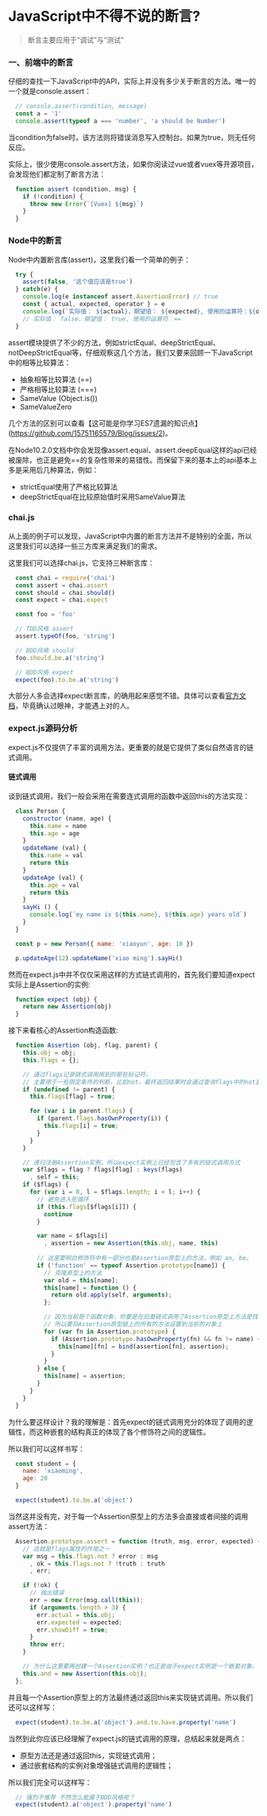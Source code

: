 # JavaScript中不得不说的断言?

> 断言主要应用于“调试”与“测试”

### 一、前端中的断言

  仔细的查找一下JavaScript中的API，实际上并没有多少关于断言的方法。唯一的一个就是console.assert：

```JavaScript
  // console.assert(condition, message)
  const a = '1'
  console.assert(typeof a === 'number', 'a should be Number')
```
  当condition为false时，该方法则将错误消息写入控制台。如果为true，则无任何反应。
  
  实际上，很少使用console.assert方法，如果你阅读过vue或者vuex等开源项目，会发现他们都定制了断言方法：

```JavaScript
  function assert (condition, msg) {
    if (!condition) {
      throw new Error(`[Vuex] ${msg}`)
    }
  }
```

### Node中的断言

  Node中内置断言库(assert)，这里我们看一个简单的例子：

```JavaScript
  try {
    assert(false, '这个值应该是true')
  } catch(e) {
    console.log(e instanceof assert.AssertionError) // true
    const { actual, expected, operator } = e
    console.log(`实际值： ${actual}，期望值： ${expected}, 使用的运算符：${operator}`)
    // 实际值： false，期望值： true, 使用的运算符：==
  }
```

  assert模块提供了不少的方法，例如strictEqual、deepStrictEqual、notDeepStrictEqual等，仔细观察这几个方法，我们又要来回顾一下JavaScript中的相等比较算法：

  - 抽象相等比较算法 (==)
  - 严格相等比较算法 (===)
  - SameValue (Object.is())
  - SameValueZero

  几个方法的区别可以查看【这可能是你学习ES7遗漏的知识点】(https://github.com/15751165579/Blog/issues/2)。

  在Node10.2.0文档中你会发现像assert.equal、assert.deepEqual这样的api已经被废除，也正是避免==的复杂性带来的易错性。而保留下来的基本上的api基本上多是采用后几种算法，例如：

  - strictEqual使用了严格比较算法
  - deepStrictEqual在比较原始值时采用SameValue算法

### chai.js

  从上面的例子可以发现，JavaScript中内置的断言方法并不是特别的全面，所以这里我们可以选择一些三方库来满足我们的需求。

  这里我们可以选择chai.js，它支持三种断言库：

```JavaScript
  const chai = require('chai')
  const assert = chai.assert
  const should = chai.should()
  const expect = chai.expect

  const foo = 'foo'

  // TDD风格 assert
  assert.typeOf(foo, 'string')

  // BDD风格 should
  foo.should.be.a('string')

  // BDD风格 expect
  expect(foo).to.be.a('string')
```

  大部分人多会选择expect断言库，的确用起来感觉不错。具体可以查看[官方文档](http://www.chaijs.com/)，毕竟确认过眼神，才能遇上对的人。

### expect.js源码分析

  expect.js不仅提供了丰富的调用方法，更重要的就是它提供了类似自然语言的链式调用。

#### 链式调用

  谈到链式调用，我们一般会采用在需要连式调用的函数中返回this的方法实现：

```JavaScript
  class Person {
    constructor (name, age) {
      this.name = name
      this.age = age
    }
    updateName (val) {
      this.name = val
      return this
    }
    updateAge (val) {
      this.age = val
      return this
    }
    sayHi () {
      console.log(`my name is ${this.name}, ${this.age} years old`)
    }
  }

  const p = new Person({ name: 'xiaoyun', age: 10 })

  p.updateAge(12).updateName('xiao ming').sayHi()
```

  然而在expect.js中并不仅仅采用这样的方式链式调用的，首先我们要知道expect实际上是Assertion的实例:

```JavaScript
  function expect (obj) {
    return new Assertion(obj)
  }
```

  接下来看核心的Assertion构造函数:

```JavaScript
  function Assertion (obj, flag, parent) {
    this.obj = obj;
    this.flags = {};

    // 通过flags记录链式调用用到的那些标记符，
    // 主要用于一些限定条件的判断，比如not，最终返回结果时会通过查询flags中的not是否为true,来决定最终返回结果
    if (undefined != parent) {
      this.flags[flag] = true;

      for (var i in parent.flags) {
        if (parent.flags.hasOwnProperty(i)) {
          this.flags[i] = true;
        }
      }
    }

    // 递归注册Assertion实例，所以expect实例上已经包含了多有的链式调用方式
    var $flags = flag ? flags[flag] : keys(flags)
      , self = this;
    if ($flags) {
      for (var i = 0, l = $flags.length; i < l; i++) {
        // 避免进入死循环
        if (this.flags[$flags[i]]) {
          continue
        }

        var name = $flags[i]
          , assertion = new Assertion(this.obj, name, this)
        
        // 这里要明白修饰符中有一部分也是Assertion原型上的方法，例如 an, be。
        if ('function' == typeof Assertion.prototype[name]) {
          // 克隆原型上的方法
          var old = this[name];
          this[name] = function () {
            return old.apply(self, arguments);
          };

          // 因为当前是个函数对象，你要是在后面链式调用了Assertion原型上方法是找不到的。
          // 所以要将Assertion原型链上的所有的方法设置到当前的对象上
          for (var fn in Assertion.prototype) {
            if (Assertion.prototype.hasOwnProperty(fn) && fn != name) {
              this[name][fn] = bind(assertion[fn], assertion);
            }
          }
        } else {
          this[name] = assertion;
        }
      }
    }
  }
```

  为什么要这样设计？我的理解是：首先expect的链式调用充分的体现了调用的逻辑性，而这种嵌套的结构真正的体现了各个修饰符之间的逻辑性。

  所以我们可以这样书写：

```JavaScript
  const student = {
    name: 'xiaoming',
    age: 20
  }

  expect(student).to.be.a('object')
```

  当然这并没有完，对于每一个Assertion原型上的方法多会直接或者间接的调用assert方法：

```JavaScript
  Assertion.prototype.assert = function (truth, msg, error, expected) {
    // 这就是flags属性的作用之一
    var msg = this.flags.not ? error : msg
      , ok = this.flags.not ? !truth : truth
      , err;

    if (!ok) {
      // 抛出错误
      err = new Error(msg.call(this));
      if (arguments.length > 3) {
        err.actual = this.obj;
        err.expected = expected;
        err.showDiff = true;
      }
      throw err;
    }

    // 为什么这里要再创建一个Assertion实例？也正是由于expect实例是一个嵌套对象。
    this.and = new Assertion(this.obj);
  };
```

  并且每一个Assertion原型上的方法最终通过返回this来实现链式调用。所以我们还可以这样写：

```JavaScript
  expect(student).to.be.a('object').and.to.have.property('name')
```

  当然到此你应该已经理解了expect.js的链式调用的原理，总结起来就是两点：

  - 原型方法还是通过返回this，实现链式调用；
  - 通过嵌套结构的实例对象增强链式调用的逻辑性；

  所以我们完全可以这样写：

```JavaScript
  // 强烈不推荐 不然怎么能属于BDD风格呢？
  expect(student).a('object').property('name')
```

  